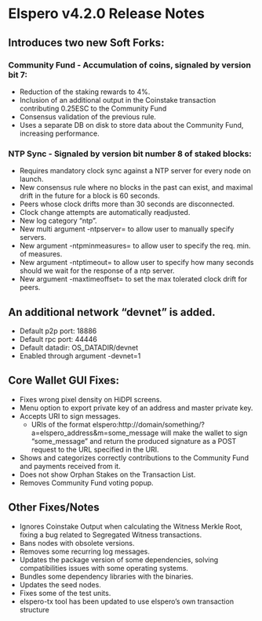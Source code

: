 
# Elspero v4.2.0 Release Notes

## Introduces two new Soft Forks:

### Community Fund - Accumulation of coins, signaled by version bit 7:
  - Reduction of the staking rewards to 4%.
  - Inclusion of an additional output in the Coinstake transaction contributing 0.25ESC to the Community Fund
  - Consensus validation of the previous rule.
  - Uses a separate DB on disk to store data about the Community Fund, increasing performance.

### NTP Sync - Signaled by version bit number 8 of staked blocks:
- Requires mandatory clock sync against a NTP server for every node on launch.
- New consensus rule where no blocks in the past can exist, and maximal drift in the future for a block is 60 seconds.
- Peers whose clock drifts more than 30 seconds are disconnected.
- Clock change attempts are automatically readjusted.
- New log category “ntp”.
- New multi argument -ntpserver= to allow user to manually specify servers.
- New argument -ntpminmeasures= to allow user to specify the req. min. of measures.
- New argument -ntptimeout= to allow user to specify how many seconds should we wait for the response of a ntp server.
- New argument -maxtimeoffset= to set the max tolerated clock drift for peers.


## An additional network “devnet” is added.
  - Default p2p port: 18886
  - Default rpc port: 44446
  - Default datadir: OS_DATADIR/devnet
  - Enabled through argument -devnet=1
  
## Core Wallet GUI Fixes:
- Fixes wrong pixel density on HiDPI screens.
- Menu option to export private key of an address and master private key.
- Accepts URI to sign messages.
    - URIs of the format elspero:http://domain/something/?a=elspero_address&m=some_message will make the wallet to sign “some_message” and return the produced signature as a POST request to the URL specified in the URI.
- Shows and categorizes correctly contributions to the Community Fund and payments received from it.
- Does not show Orphan Stakes on the Transaction List.
- Removes Community Fund voting popup.
  
## Other Fixes/Notes
- Ignores Coinstake Output when calculating the Witness Merkle Root, fixing a bug related to Segregated Witness transactions.
- Bans nodes with obsolete versions.
- Removes some recurring log messages.
- Updates the package version of some dependencies, solving compatibilities issues with some operating systems.
- Bundles some dependency libraries with the binaries.
- Updates the seed nodes.
- Fixes some of the test units.
- elspero-tx tool has been updated to use elspero’s own transaction structure


